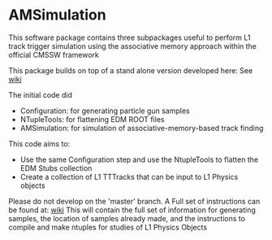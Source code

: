 AMSimulation
=============================
This software package contains three subpackages useful to perform L1 track trigger simulation using the associative memory approach within the official CMSSW framework

This package builds on top of a stand alone version developed here:
See [wiki](https://github.com/jiafulow/SLHCL1TrackTriggerSimulations/wiki)

The initial code did
- Configuration: for generating particle gun samples
- NTupleTools: for flattening EDM ROOT files
- AMSimulation: for simulation of associative-memory-based track finding

This code aims to:
- Use the same Configuration step and use the NtupleTools to flatten the EDM Stubs collection
- Create a collection of L1 TTTracks that can be input to L1 Physics objects

Please do not develop on the 'master' branch.
A Full set of instructions can be found at: [wiki](https://github.com/rpatelCERN/AMSimulation/wiki) 
This will contain the full set of information for generating samples, the location of samples already made, and the instructions to compile and make ntuples for studies of L1 Physics Objects
